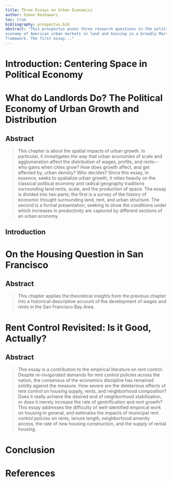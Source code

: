 ```yaml
---
title: Three Essays on Urban Economics
author: Osman Keshawarz
toc: true
bibliography: prospectus.bib
abstract: "This prospectus poses three research questions in the political
economy of American urban markets in land and housing in a broadly Marxian
framework. The first essay..."
---
```


# Introduction: Centering Space in Political Economy

# What do Landlords Do? The Political Economy of Urban Growth and Distribution

## Abstract

>This chapter is about the spatial impacts of urban growth. In
particular, it investigates the way that urban economies of scale and
agglomeration affect the distribution of wages, profits, and rents-- who
gains when cities grow? How does growth affect, and get affected by, urban
density? Who decides? Since this essay, in essence, seeks
to spatialize urban growth, it relies heavily on the classical political
economy and radical geography traditions surrounding land rents, scale,
and the production of space. The essay is divided into two parts;
the first is a survey of the history of economic thought surrounding land,
rent, and urban structure. The second is a formal presentation, seeking to
show the conditions under which increases in productivity are captured by
different sections of an urban economy. 

## Introduction

# On the Housing Question in San Francisco

## Abstract

>This chapter applies the theoretical insights from the previous chapter into a historical-descriptive account of the development of wages and rents in the San Francisco Bay Area.

# Rent Control Revisited: Is it Good, Actually? 

## Abstract

>This essay is a contribution to the empirical literature on rent control. Despite re-invigorated demands for rent control policies across the nation, the consensus of the economics discipline has remained solidly against the measure. How severe are the deleterious effects of rent control on housing supply, rents, and neighborhood composition? Does it really achieve the desired end of neighborhood stabilization, or does it merely increase the rate of gentrification and rent growth? This essay addresses the difficulty of well-identified empirical work on housing in general, and estimates the impacts of municipal rent control policies on rents, tenure length, neighborhood amenity access, the rate of new housing construction, and the supply of rental housing.

# Conclusion

# References
